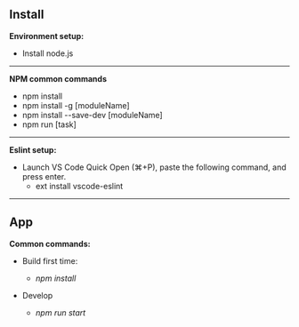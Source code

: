 ## Install

**Environment setup:**

 - Install node.js

 
----------

**NPM common commands**

 - npm install
 - npm install -g [moduleName]
 - npm install --save-dev [moduleName]
 - npm run [task]

----------

**Eslint setup:**

 - Launch VS Code Quick Open (⌘+P), paste the following command, and press enter.
 	- ext install vscode-eslint
 
----------

## App

**Common commands:**

 - Build first time:
	 - *npm install*
 
 - Develop
	 - *npm run start*



